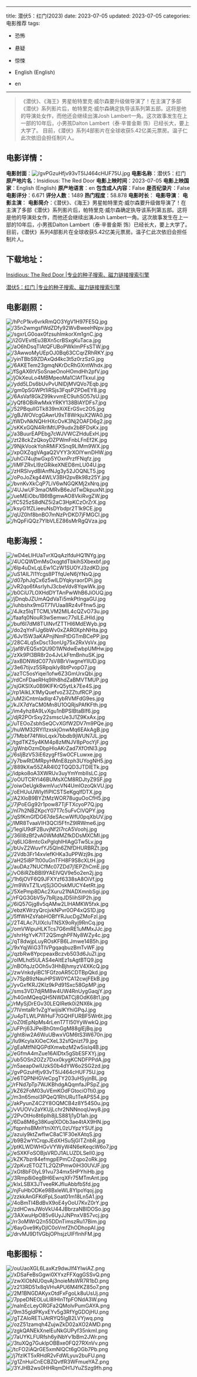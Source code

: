 
---
title: 潜伏5：红门(2023)
date: 2023-07-05
updated: 2023-07-05
categories: 电影推荐
tags:
- 恐怖
- 悬疑
- 惊悚

- English (English)
- en
---


> 《潜伏》、《海王》男星帕特里克·威尔森要升级做导演了！在主演了多部《潜伏》系列影片后，帕特里克·威尔森确定执导该系列第五部。这将是他的导演处女作，而他还会继续出演Josh Lambert一角。这次故事发生在上一部的10年后，小男孩Dalton Lambert（泰·辛普金斯 饰）已经长大，要上大学了。 目前，《潜伏》系列4部影片在全球收获5.42亿美元票房。温子仁此次依旧会担任制片人。

## **电影详情**：

**电影封面**：<img src="https://image.tmdb.org/t/p/w200/gvPGzuHfjv93vT5IJ464cHUF75U.jpg" alt="/gvPGzuHfjv93vT5IJ464cHUF75U.jpg" title="/gvPGzuHfjv93vT5IJ464cHUF75U.jpg">
**电影名称**：潜伏5：红门
**原产地片名**：Insidious: The Red Door
**电影上映时间**：2023-07-05
**电影上映国家**：English (English)
**原产地语言**：en
**包含成人内容**：False
**是否纪录片**：False
**电影评分**：6.671
**评分人数**：1489
**热门程度**：58.878
**电影时长**：
**电影导演**：
**电影主演**：
**电影简介**：《潜伏》、《海王》男星帕特里克·威尔森要升级做导演了！在主演了多部《潜伏》系列影片后，帕特里克·威尔森确定执导该系列第五部。这将是他的导演处女作，而他还会继续出演Josh Lambert一角。这次故事发生在上一部的10年后，小男孩Dalton Lambert（泰·辛普金斯 饰）已经长大，要上大学了。 目前，《潜伏》系列4部影片在全球收获5.42亿美元票房。温子仁此次依旧会担任制片人。

## **下载地址**：
[Insidious: The Red Door |专业的种子搜索、磁力链接搜索引擎](https://movie.amd794.com:2083/?search=Insidious%3A%20The%20Red%20Door&ordering=&mode=match_phrase&page_size=10&page=1)

[潜伏5：红门 |专业的种子搜索、磁力链接搜索引擎](https://movie.amd794.com:2083/?search=%E6%BD%9C%E4%BC%8F5%EF%BC%9A%E7%BA%A2%E9%97%A8&ordering=&mode=match_phrase&page_size=10&page=1)
 

## **电影剧照**：
<img src="https://image.tmdb.org/t/p/original/hPcP1kv6vrkRmQO3YgV1H97FE5Q.jpg" alt="/hPcP1kv6vrkRmQO3YgV1H97FE5Q.jpg" title="/hPcP1kv6vrkRmQO3YgV1H97FE5Q.jpg"><img src="https://image.tmdb.org/t/p/original/35n2wmgsfWdZDfy92WvBweeHNpv.jpg" alt="/35n2wmgsfWdZDfy92WvBweeHNpv.jpg" title="/35n2wmgsfWdZDfy92WvBweeHNpv.jpg"><img src="https://image.tmdb.org/t/p/original/sgxrLG0oax0fzsuhlmkorXm1gnC.jpg" alt="/sgxrLG0oax0fzsuhlmkorXm1gnC.jpg" title="/sgxrLG0oax0fzsuhlmkorXm1gnC.jpg"><img src="https://image.tmdb.org/t/p/original/i2GVEvltEu3BXn5crBSxgKuTaca.jpg" alt="/i2GVEvltEu3BXn5crBSxgKuTaca.jpg" title="/i2GVEvltEu3BXn5crBSxgKuTaca.jpg"><img src="https://image.tmdb.org/t/p/original/aO6hDsqTIAtQFUBoPWklmPFsSTW.jpg" alt="/aO6hDsqTIAtQFUBoPWklmPFsSTW.jpg" title="/aO6hDsqTIAtQFUBoPWklmPFsSTW.jpg"><img src="https://image.tmdb.org/t/p/original/3AwwoMyUEpOJ0Bq63CCqrZRhRKY.jpg" alt="/3AwwoMyUEpOJ0Bq63CCqrZRhRKY.jpg" title="/3AwwoMyUEpOJ0Bq63CCqrZRhRKY.jpg"><img src="https://image.tmdb.org/t/p/original/yinTBbS9ZDAxQd4kc3t5z0rzSzG.jpg" alt="/yinTBbS9ZDAxQd4kc3t5z0rzSzG.jpg" title="/yinTBbS9ZDAxQd4kc3t5z0rzSzG.jpg"><img src="https://image.tmdb.org/t/p/original/6AKETem23gmqNKrDcRhGXntWhdx.jpg" alt="/6AKETem23gmqNKrDcRhGXntWhdx.jpg" title="/6AKETem23gmqNKrDcRhGXntWhdx.jpg"><img src="https://image.tmdb.org/t/p/original/fSgAX6tVSoSnaeOnoHOmdHh2pfV.jpg" alt="/fSgAX6tVSoSnaeOnoHOmdHh2pfV.jpg" title="/fSgAX6tVSoSnaeOnoHOmdHh2pfV.jpg"><img src="https://image.tmdb.org/t/p/original/jOkXeuLo4MBMpeoMa1ClAfTkxuI.jpg" alt="/jOkXeuLo4MBMpeoMa1ClAfTkxuI.jpg" title="/jOkXeuLo4MBMpeoMa1ClAfTkxuI.jpg"><img src="https://image.tmdb.org/t/p/original/ydd5LDs6bUvPvUNlDjMVQVo7Eqb.jpg" alt="/ydd5LDs6bUvPvUNlDjMVQVo7Eqb.jpg" title="/ydd5LDs6bUvPvUNlDjMVQVo7Eqb.jpg"><img src="https://image.tmdb.org/t/p/original/gm0pSGWPt1iRSjs3FqsPZPDeEY8.jpg" alt="/gm0pSGWPt1iRSjs3FqsPZPDeEY8.jpg" title="/gm0pSGWPt1iRSjs3FqsPZPDeEY8.jpg"><img src="https://image.tmdb.org/t/p/original/6AsVaf8GkZ99kvvmEC9uhSO57sU.jpg" alt="/6AsVaf8GkZ99kvvmEC9uhSO57sU.jpg" title="/6AsVaf8GkZ99kvvmEC9uhSO57sU.jpg"><img src="https://image.tmdb.org/t/p/original/yQf8OBiRwMxkYRKY138BlAYDFs7.jpg" alt="/yQf8OBiRwMxkYRKY138BlAYDFs7.jpg" title="/yQf8OBiRwMxkYRKY138BlAYDFs7.jpg"><img src="https://image.tmdb.org/t/p/original/52PBqulIGTk839mXiXErGSvc2O5.jpg" alt="/52PBqulIGTk839mXiXErGSvc2O5.jpg" title="/52PBqulIGTk839mXiXErGSvc2O5.jpg"><img src="https://image.tmdb.org/t/p/original/gBJWOVcgGAwrU9xT8WrkjuX2WA0.jpg" alt="/gBJWOVcgGAwrU9xT8WrkjuX2WA0.jpg" title="/gBJWOVcgGAwrU9xT8WrkjuX2WA0.jpg"><img src="https://image.tmdb.org/t/p/original/tWDvNkNQHrHXcOvK3Nj2OAFD6g2.jpg" alt="/tWDvNkNQHrHXcOvK3Nj2OAFD6g2.jpg" title="/tWDvNkNQHrHXcOvK3Nj2OAFD6g2.jpg"><img src="https://image.tmdb.org/t/p/original/sKKxGQN4RrlMtUP9udx2bBFDsKx.jpg" alt="/sKKxGQN4RrlMtUP9udx2bBFDsKx.jpg" title="/sKKxGQN4RrlMtUP9udx2bBFDsKx.jpg"><img src="https://image.tmdb.org/t/p/original/a3BuurEAPEbg7cWJVWCZHduExH.jpg" alt="/a3BuurEAPEbg7cWJVWCZHduExH.jpg" title="/a3BuurEAPEbg7cWJVWCZHduExH.jpg"><img src="https://image.tmdb.org/t/p/original/zt28ckZzQkoyDZPWmFnbLFnEf2K.jpg" alt="/zt28ckZzQkoyDZPWmFnbLFnEf2K.jpg" title="/zt28ckZzQkoyDZPWmFnbLFnEf2K.jpg"><img src="https://image.tmdb.org/t/p/original/9NjkVookYohRMiFXSnq9LIMm9WX.jpg" alt="/9NjkVookYohRMiFXSnq9LIMm9WX.jpg" title="/9NjkVookYohRMiFXSnq9LIMm9WX.jpg"><img src="https://image.tmdb.org/t/p/original/xpOXZqgVAgaQ2VYY3rXOlYwnDHW.jpg" alt="/xpOXZqgVAgaQ2VYY3rXOlYwnDHW.jpg" title="/xpOXZqgVAgaQ2VYY3rXOlYwnDHW.jpg"><img src="https://image.tmdb.org/t/p/original/uhCi74ujtwGxp5YOxnPrzfFNqfz.jpg" alt="/uhCi74ujtwGxp5YOxnPrzfFNqfz.jpg" title="/uhCi74ujtwGxp5YOxnPrzfFNqfz.jpg"><img src="https://image.tmdb.org/t/p/original/liMFZRvLl9zGRikeXNED8mLU04U.jpg" alt="/liMFZRvLl9zGRikeXNED8mLU04U.jpg" title="/liMFZRvLl9zGRikeXNED8mLU04U.jpg"><img src="https://image.tmdb.org/t/p/original/zHRSlvydBlAnfNJg3y52JOQNLT5.jpg" alt="/zHRSlvydBlAnfNJg3y52JOQNLT5.jpg" title="/zHRSlvydBlAnfNJg3y52JOQNLT5.jpg"><img src="https://image.tmdb.org/t/p/original/oPoJoZkg44WLV3BH2pvBk98z25Y.jpg" alt="/oPoJoZkg44WLV3BH2pvBk98z25Y.jpg" title="/oPoJoZkg44WLV3BH2pvBk98z25Y.jpg"><img src="https://image.tmdb.org/t/p/original/bvnKvXkCqP7LiV6wNGQKMj2xNrq.jpg" alt="/bvnKvXkCqP7LiV6wNGQKMj2xNrq.jpg" title="/bvnKvXkCqP7LiV6wNGQKMj2xNrq.jpg"><img src="https://image.tmdb.org/t/p/original/4UJwUF3maOMRvB6eJdTwDkpuxNt.jpg" alt="/4UJwUF3maOMRvB6eJdTwDkpuxNt.jpg" title="/4UJwUF3maOMRvB6eJdTwDkpuxNt.jpg"><img src="https://image.tmdb.org/t/p/original/ueMEiObu1B6tBgmwAO8VkiRvgZW.jpg" alt="/ueMEiObu1B6tBgmwAO8VkiRvgZW.jpg" title="/ueMEiObu1B6tBgmwAO8VkiRvgZW.jpg"><img src="https://image.tmdb.org/t/p/original/fC525zS8dNZ5i2aC3HpKCzOrZrX.jpg" alt="/fC525zS8dNZ5i2aC3HpKCzOrZrX.jpg" title="/fC525zS8dNZ5i2aC3HpKCzOrZrX.jpg"><img src="https://image.tmdb.org/t/p/original/ksyG1fZLieeuNsDYbdpr2T1k9CE.jpg" alt="/ksyG1fZLieeuNsDYbdpr2T1k9CE.jpg" title="/ksyG1fZLieeuNsDYbdpr2T1k9CE.jpg"><img src="https://image.tmdb.org/t/p/original/qUZ0hf8bnBO7mNzPrDKD7jFMGCI.jpg" alt="/qUZ0hf8bnBO7mNzPrDKD7jFMGCI.jpg" title="/qUZ0hf8bnBO7mNzPrDKD7jFMGCI.jpg"><img src="https://image.tmdb.org/t/p/original/hQpFiQQz7YIbVLEZ86sMrRgQVza.jpg" alt="/hQpFiQQz7YIbVLEZ86sMrRgQVza.jpg" title="/hQpFiQQz7YIbVLEZ86sMrRgQVza.jpg">

## **电影海报**：
<img src="https://image.tmdb.org/t/p/original/wD4eLIHUaTvrXQqAzlfduHQ1NYg.jpg" alt="/wD4eLIHUaTvrXQqAzlfduHQ1NYg.jpg" title="/wD4eLIHUaTvrXQqAzlfduHQ1NYg.jpg"><img src="https://image.tmdb.org/t/p/original/4UCQWDmMsOxqgtdTbkihSXbexbf.jpg" alt="/4UCQWDmMsOxqgtdTbkihSXbexbf.jpg" title="/4UCQWDmMsOxqgtdTbkihSXbexbf.jpg"><img src="https://image.tmdb.org/t/p/original/6lp4uDxLqLEw1CzW1SUOYJ3zdKD.jpg" alt="/6lp4uDxLqLEw1CzW1SUOYJ3zdKD.jpg" title="/6lp4uDxLqLEw1CzW1SUOYJ3zdKD.jpg"><img src="https://image.tmdb.org/t/p/original/uS1AIL7I1Ycgs8PTfqUeN6jYNsQ.jpg" alt="/uS1AIL7I1Ycgs8PTfqUeN6jYNsQ.jpg" title="/uS1AIL7I1Ycgs8PTfqUeN6jYNsQ.jpg"><img src="https://image.tmdb.org/t/p/original/d07phJqCx6z5wILDYqkyraorDPi.jpg" alt="/d07phJqCx6z5wILDYqkyraorDPi.jpg" title="/d07phJqCx6z5wILDYqkyraorDPi.jpg"><img src="https://image.tmdb.org/t/p/original/vR2qo6fAsrIyhJ3cbeVdv8YqwWk.jpg" alt="/vR2qo6fAsrIyhJ3cbeVdv8YqwWk.jpg" title="/vR2qo6fAsrIyhJ3cbeVdv8YqwWk.jpg"><img src="https://image.tmdb.org/t/p/original/b0CiU7LOXHdDYTAnPwWhB6JiOUQ.jpg" alt="/b0CiU7LOXHdDYTAnPwWhB6JiOUQ.jpg" title="/b0CiU7LOXHdDYTAnPwWhB6JiOUQ.jpg"><img src="https://image.tmdb.org/t/p/original/jDnqbJZUmAQdVaTi5mkPtIngaGU.jpg" alt="/jDnqbJZUmAQdVaTi5mkPtIngaGU.jpg" title="/jDnqbJZUmAQdVaTi5mkPtIngaGU.jpg"><img src="https://image.tmdb.org/t/p/original/iuhbshx9mGT71VUaa8Rz4vFfnw5.jpg" alt="/iuhbshx9mGT71VUaa8Rz4vFfnw5.jpg" title="/iuhbshx9mGT71VUaa8Rz4vFfnw5.jpg"><img src="https://image.tmdb.org/t/p/original/4Jkz5lqTTCMLVM2MlL4cQZvO73u.jpg" alt="/4Jkz5lqTTCMLVM2MlL4cQZvO73u.jpg" title="/4Jkz5lqTTCMLVM2MlL4cQZvO73u.jpg"><img src="https://image.tmdb.org/t/p/original/faafq0NouR3wSemwc77slLEJHId.jpg" alt="/faafq0NouR3wSemwc77slLEJHId.jpg" title="/faafq0NouR3wSemwc77slLEJHId.jpg"><img src="https://image.tmdb.org/t/p/original/buf6I7dM8TUlNvfZTTHl6MdEWyb.jpg" alt="/buf6I7dM8TUlNvfZTTHl6MdEWyb.jpg" title="/buf6I7dM8TUlNvfZTTHl6MdEWyb.jpg"><img src="https://image.tmdb.org/t/p/original/do2qYnFiJg6bWv0xZAR0XphNHta.jpg" alt="/do2qYnFiJg6bWv0xZAR0XphNHta.jpg" title="/do2qYnFiJg6bWv0xZAR0XphNHta.jpg"><img src="https://image.tmdb.org/t/p/original/6Jv15W3aKAPnjlNmFtDGTmBCePP.jpg" alt="/6Jv15W3aKAPnjlNmFtDGTmBCePP.jpg" title="/6Jv15W3aKAPnjlNmFtDGTmBCePP.jpg"><img src="https://image.tmdb.org/t/p/original/28C4Lq5xDsc13onUg75x2RxVsVx.jpg" alt="/28C4Lq5xDsc13onUg75x2RxVsVx.jpg" title="/28C4Lq5xDsc13onUg75x2RxVsVx.jpg"><img src="https://image.tmdb.org/t/p/original/jaf8VEQ5xtQU9D1WNdwEwbpUMHw.jpg" alt="/jaf8VEQ5xtQU9D1WNdwEwbpUMHw.jpg" title="/jaf8VEQ5xtQU9D1WNdwEwbpUMHw.jpg"><img src="https://image.tmdb.org/t/p/original/zXk9Pl3BR8r2o4JvLkFtmBnhuSK.jpg" alt="/zXk9Pl3BR8r2o4JvLkFtmBnhuSK.jpg" title="/zXk9Pl3BR8r2o4JvLkFtmBnhuSK.jpg"><img src="https://image.tmdb.org/t/p/original/axBDNWdC077sV8BrViwgneYllUD.jpg" alt="/axBDNWdC077sV8BrViwgneYllUD.jpg" title="/axBDNWdC077sV8BrViwgneYllUD.jpg"><img src="https://image.tmdb.org/t/p/original/3e67tijvz5SRpqikly8btPvopO7.jpg" alt="/3e67tijvz5SRpqikly8btPvopO7.jpg" title="/3e67tijvz5SRpqikly8btPvopO7.jpg"><img src="https://image.tmdb.org/t/p/original/azTC5osYiqei1ofw6Z3GmUrxQbi.jpg" alt="/azTC5osYiqei1ofw6Z3GmUrxQbi.jpg" title="/azTC5osYiqei1ofw6Z3GmUrxQbi.jpg"><img src="https://image.tmdb.org/t/p/original/rdCnFDaeRHq9llh8hdZaBMVTMUP.jpg" alt="/rdCnFDaeRHq9llh8hdZaBMVTMUP.jpg" title="/rdCnFDaeRHq9llh8hdZaBMVTMUP.jpg"><img src="https://image.tmdb.org/t/p/original/sjGKSIXu0B9KlFKrQ5ytLk7Ee4S.jpg" alt="/sjGKSIXu0B9KlFKrQ5ytLk7Ee4S.jpg" title="/sjGKSIXu0B9KlFKrQ5ytLk7Ee4S.jpg"><img src="https://image.tmdb.org/t/p/original/rp1AIkLX1MyQuefvoZ3ZZtufRCP.jpg" alt="/rp1AIkLX1MyQuefvoZ3ZZtufRCP.jpg" title="/rp1AIkLX1MyQuefvoZ3ZZtufRCP.jpg"><img src="https://image.tmdb.org/t/p/original/uM2iCntmladIqr47ybRVMFdG9es.jpg" alt="/uM2iCntmladIqr47ybRVMFdG9es.jpg" title="/uM2iCntmladIqr47ybRVMFdG9es.jpg"><img src="https://image.tmdb.org/t/p/original/kJX7dYaCM0Mn8U1OQRjsPAfKFth.jpg" alt="/kJX7dYaCM0Mn8U1OQRjsPAfKFth.jpg" title="/kJX7dYaCM0Mn8U1OQRjsPAfKFth.jpg"><img src="https://image.tmdb.org/t/p/original/im4yhz8A9LvXgu1nBPSIBtaBIf6.jpg" alt="/im4yhz8A9LvXgu1nBPSIBtaBIf6.jpg" title="/im4yhz8A9LvXgu1nBPSIBtaBIf6.jpg"><img src="https://image.tmdb.org/t/p/original/djR2POrSxy22smscUe3J1Z9KxAx.jpg" alt="/djR2POrSxy22smscUe3J1Z9KxAx.jpg" title="/djR2POrSxy22smscUe3J1Z9KxAx.jpg"><img src="https://image.tmdb.org/t/p/original/uTEOoZsbhSeQCvXGfW2DV7m9PQe.jpg" alt="/uTEOoZsbhSeQCvXGfW2DV7m9PQe.jpg" title="/uTEOoZsbhSeQCvXGfW2DV7m9PQe.jpg"><img src="https://image.tmdb.org/t/p/original/huWM32RYl1zxskjOnwMq6EAkAgB.jpg" alt="/huWM32RYl1zxskjOnwMq6EAkAgB.jpg" title="/huWM32RYl1zxskjOnwMq6EAkAgB.jpg"><img src="https://image.tmdb.org/t/p/original/7Mbbf74fWoLqxk7bbdb9jWUN7JL.jpg" alt="/7Mbbf74fWoLqxk7bbdb9jWUN7JL.jpg" title="/7Mbbf74fWoLqxk7bbdb9jWUN7JL.jpg"><img src="https://image.tmdb.org/t/p/original/tgdTKZ5y4KM4p8zMNJV8pPocYjF.jpg" alt="/tgdTKZ5y4KM4p8zMNJV8pPocYjF.jpg" title="/tgdTKZ5y4KM4p8zMNJV8pPocYjF.jpg"><img src="https://image.tmdb.org/t/p/original/gWnbOzmDbpHloAKrZad7XfOtNl3.jpg" alt="/gWnbOzmDbpHloAKrZad7XfOtNl3.jpg" title="/gWnbOzmDbpHloAKrZad7XfOtNl3.jpg"><img src="https://image.tmdb.org/t/p/original/6sljBzV53iE6zygFfSw0CFLuwxe.jpg" alt="/6sljBzV53iE6zygFfSw0CFLuwxe.jpg" title="/6sljBzV53iE6zygFfSw0CFLuwxe.jpg"><img src="https://image.tmdb.org/t/p/original/y7bwRtDMRpyHMnE8zph3UYogNH5.jpg" alt="/y7bwRtDMRpyHMnE8zph3UYogNH5.jpg" title="/y7bwRtDMRpyHMnE8zph3UYogNH5.jpg"><img src="https://image.tmdb.org/t/p/original/889kXw55ZAR4l02TQQD3JTDIETk.jpg" alt="/889kXw55ZAR4l02TQQD3JTDIETk.jpg" title="/889kXw55ZAR4l02TQQD3JTDIETk.jpg"><img src="https://image.tmdb.org/t/p/original/idpko8oA3XWRUv3uyYmYmbIIsLC.jpg" alt="/idpko8oA3XWRUv3uyYmYmbIIsLC.jpg" title="/idpko8oA3XWRUv3uyYmYmbIIsLC.jpg"><img src="https://image.tmdb.org/t/p/original/oOUTCRYl46BUMsXCM8RDJtyZ9SF.jpg" alt="/oOUTCRYl46BUMsXCM8RDJtyZ9SF.jpg" title="/oOUTCRYl46BUMsXCM8RDJtyZ9SF.jpg"><img src="https://image.tmdb.org/t/p/original/oiwOeUgk8wmVucVN4UmIOzoQkVU.jpg" alt="/oiwOeUgk8wmVucVN4UmIOzoQkVU.jpg" title="/oiwOeUgk8wmVucVN4UmIOzoQkVU.jpg"><img src="https://image.tmdb.org/t/p/original/oEHUuUWIyIfiPlCSTSeKgqlfDTX.jpg" alt="/oEHUuUWIyIfiPlCSTSeKgqlfDTX.jpg" title="/oEHUuUWIyIfiPlCSTSeKgqlfDTX.jpg"><img src="https://image.tmdb.org/t/p/original/A2XloB9BYZtMzWOR78uguOoCfH5.jpg" alt="/A2XloB9BYZtMzWOR78uguOoCfH5.jpg" title="/A2XloB9BYZtMzWOR78uguOoCfH5.jpg"><img src="https://image.tmdb.org/t/p/original/7jPoEGg92r1pow87TjFTXcyoP7Q.jpg" alt="/7jPoEGg92r1pow87TjFTXcyoP7Q.jpg" title="/7jPoEGg92r1pow87TjFTXcyoP7Q.jpg"><img src="https://image.tmdb.org/t/p/original/nl7h2NBZKpcY07T7c5uFvClVQPY.jpg" alt="/nl7h2NBZKpcY07T7c5uFvClVQPY.jpg" title="/nl7h2NBZKpcY07T7c5uFvClVQPY.jpg"><img src="https://image.tmdb.org/t/p/original/qSfKmGfDG67deSAcwWfU0pqXbUV.jpg" alt="/qSfKmGfDG67deSAcwWfU0pqXbUV.jpg" title="/qSfKmGfDG67deSAcwWfU0pqXbUV.jpg"><img src="https://image.tmdb.org/t/p/original/lMR8TvaaVIH3QCI5FfnZ9lRWme6.jpg" alt="/lMR8TvaaVIH3QCI5FfnZ9lRWme6.jpg" title="/lMR8TvaaVIH3QCI5FfnZ9lRWme6.jpg"><img src="https://image.tmdb.org/t/p/original/1egiU9dF2BuvjNf2I7rcA5Voohj.jpg" alt="/1egiU9dF2BuvjNf2I7rcA5Voohj.jpg" title="/1egiU9dF2BuvjNf2I7rcA5Voohj.jpg"><img src="https://image.tmdb.org/t/p/original/36lI8zBf2vA0WMdMZfkDDsMXCMI.jpg" alt="/36lI8zBf2vA0WMdMZfkDDsMXCMI.jpg" title="/36lI8zBf2vA0WMdMZfkDDsMXCMI.jpg"><img src="https://image.tmdb.org/t/p/original/q6LIG8mtcGxPglqhIHlAgGTw5Lv.jpg" alt="/q6LIG8mtcGxPglqhIHlAgGTw5Lv.jpg" title="/q6LIG8mtcGxPglqhIHlAgGTw5Lv.jpg"><img src="https://image.tmdb.org/t/p/original/bUvZ2WuvfYJ5QIn6ZNfDHURBRZt.jpg" alt="/bUvZ2WuvfYJ5QIn6ZNfDHURBRZt.jpg" title="/bUvZ2WuvfYJ5QIn6ZNfDHURBRZt.jpg"><img src="https://image.tmdb.org/t/p/original/2Vdb3Fr14xvlefKHKa3uPPWzj9s.jpg" alt="/2Vdb3Fr14xvlefKHKa3uPPWzj9s.jpg" title="/2Vdb3Fr14xvlefKHKa3uPPWzj9s.jpg"><img src="https://image.tmdb.org/t/p/original/aH25i8PTt00uGnTFH8F9S8cXLtH.jpg" alt="/aH25i8PTt00uGnTFH8F9S8cXLtH.jpg" title="/aH25i8PTt00uGnTFH8F9S8cXLtH.jpg"><img src="https://image.tmdb.org/t/p/original/auDAz7NUCfMc07ZDd7j1EPZhCmE.jpg" alt="/auDAz7NUCfMc07ZDd7j1EPZhCmE.jpg" title="/auDAz7NUCfMc07ZDd7j1EPZhCmE.jpg"><img src="https://image.tmdb.org/t/p/original/vO8iRZbBBI9YAEIVQV9e5o2en2j.jpg" alt="/vO8iRZbBBI9YAEIVQV9e5o2en2j.jpg" title="/vO8iRZbBBI9YAEIVQV9e5o2en2j.jpg"><img src="https://image.tmdb.org/t/p/original/1h6jOVF6Q9JFXYzf6338sA8OiVf.jpg" alt="/1h6jOVF6Q9JFXYzf6338sA8OiVf.jpg" title="/1h6jOVF6Q9JFXYzf6338sA8OiVf.jpg"><img src="https://image.tmdb.org/t/p/original/m9WxTZ1LvtjSj3OOskMUCY4etRt.jpg" alt="/m9WxTZ1LvtjSj3OOskMUCY4etRt.jpg" title="/m9WxTZ1LvtjSj3OOskMUCY4etRt.jpg"><img src="https://image.tmdb.org/t/p/original/5XePmp8DAc2Xuru21NADXmnbSgi.jpg" alt="/5XePmp8DAc2Xuru21NADXmnbSgi.jpg" title="/5XePmp8DAc2Xuru21NADXmnbSgi.jpg"><img src="https://image.tmdb.org/t/p/original/rFQG3GbV5y7bRjzqJD5IihSIP2h.jpg" alt="/rFQG3GbV5y7bRjzqJD5IihSIP2h.jpg" title="/rFQG3GbV5y7bRjzqJD5IihSIP2h.jpg"><img src="https://image.tmdb.org/t/p/original/6iQ57Gjg8v5qAMw2LlHAMKW5fxk.jpg" alt="/6iQ57Gjg8v5qAMw2LlHAMKW5fxk.jpg" title="/6iQ57Gjg8v5qAMw2LlHAMKW5fxk.jpg"><img src="https://image.tmdb.org/t/p/original/ebzKWrzyQrcjvkNPvr0OP4xQS1D.jpg" alt="/ebzKWrzyQrcjvkNPvr0OP4xQS1D.jpg" title="/ebzKWrzyQrcjvkNPvr0OP4xQS1D.jpg"><img src="https://image.tmdb.org/t/p/original/5ffWHZsYabHOBfYRJucDgZMoFzl.jpg" alt="/5ffWHZsYabHOBfYRJucDgZMoFzl.jpg" title="/5ffWHZsYabHOBfYRJucDgZMoFzl.jpg"><img src="https://image.tmdb.org/t/p/original/2T4LAc7UIXcluTNSX9oRyj9RnCq.jpg" alt="/2T4LAc7UIXcluTNSX9oRyj9RnCq.jpg" title="/2T4LAc7UIXcluTNSX9oRyj9RnCq.jpg"><img src="https://image.tmdb.org/t/p/original/omVWipuHLKTcs7G6mRE1uMMxJJc.jpg" alt="/omVWipuHLKTcs7G6mRE1uMMxJJc.jpg" title="/omVWipuHLKTcs7G6mRE1uMMxJJc.jpg"><img src="https://image.tmdb.org/t/p/original/shrHgYvK7lT2QSmghPFNy8WZy4c.jpg" alt="/shrHgYvK7lT2QSmghPFNy8WZy4c.jpg" title="/shrHgYvK7lT2QSmghPFNy8WZy4c.jpg"><img src="https://image.tmdb.org/t/p/original/qT8dwjpLuyROsKFB6LJmwe14B5h.jpg" alt="/qT8dwjpLuyROsKFB6LJmwe14B5h.jpg" title="/qT8dwjpLuyROsKFB6LJmwe14B5h.jpg"><img src="https://image.tmdb.org/t/p/original/9xYqjWiG3TIVPgqaqbuzBmTvWF.jpg" alt="/9xYqjWiG3TIVPgqaqbuzBmTvWF.jpg" title="/9xYqjWiG3TIVPgqaqbuzBmTvWF.jpg"><img src="https://image.tmdb.org/t/p/original/qzbRw8YpcpeaxBczvb503d6JuZI.jpg" alt="/qzbRw8YpcpeaxBczvb503d6JuZI.jpg" title="/qzbRw8YpcpeaxBczvb503d6JuZI.jpg"><img src="https://image.tmdb.org/t/p/original/oIMLhd5ULAS4eAltEz1sAgtBTQ9.jpg" alt="/oIMLhd5ULAS4eAltEz1sAgtBTQ9.jpg" title="/oIMLhd5ULAS4eAltEz1sAgtBTQ9.jpg"><img src="https://image.tmdb.org/t/p/original/nBOfqJzOOh5v3HhBjhmyzV4XKcQ.jpg" alt="/nBOfqJzOOh5v3HhBjhmyzV4XKcQ.jpg" title="/nBOfqJzOOh5v3HhBjhmyzV4XKcQ.jpg"><img src="https://image.tmdb.org/t/p/original/zwVnkdyiBC1FGfzoAR5CDTBpQkd.jpg" alt="/zwVnkdyiBC1FGfzoAR5CDTBpQkd.jpg" title="/zwVnkdyiBC1FGfzoAR5CDTBpQkd.jpg"><img src="https://image.tmdb.org/t/p/original/v7SpB9zNauHPSW0YCA12cwjFEkB.jpg" alt="/v7SpB9zNauHPSW0YCA12cwjFEkB.jpg" title="/v7SpB9zNauHPSW0YCA12cwjFEkB.jpg"><img src="https://image.tmdb.org/t/p/original/yvGxfKRJ2KIz9kPd91Sxc58GpMP.jpg" alt="/yvGxfKRJ2KIz9kPd91Sxc58GpMP.jpg" title="/yvGxfKRJ2KIz9kPd91Sxc58GpMP.jpg"><img src="https://image.tmdb.org/t/p/original/sms3VD7djRM8w4UW4RnUygGaqjY.jpg" alt="/sms3VD7djRM8w4UW4RnUygGaqjY.jpg" title="/sms3VD7djRM8w4UW4RnUygGaqjY.jpg"><img src="https://image.tmdb.org/t/p/original/h4GnMQeqQH5NWDATCj8OdK68t1.jpg" alt="/h4GnMQeqQH5NWDATCj8OdK68t1.jpg" title="/h4GnMQeqQH5NWDATCj8OdK68t1.jpg"><img src="https://image.tmdb.org/t/p/original/rMySjDrEGv30LEQIRetk0i2NX6k.jpg" alt="/rMySjDrEGv30LEQIRetk0i2NX6k.jpg" title="/rMySjDrEGv30LEQIRetk0i2NX6k.jpg"><img src="https://image.tmdb.org/t/p/original/7IVmtaRr1vZgYwijislKYhiGPqJ.jpg" alt="/7IVmtaRr1vZgYwijislKYhiGPqJ.jpg" title="/7IVmtaRr1vZgYwijislKYhiGPqJ.jpg"><img src="https://image.tmdb.org/t/p/original/u4pTLWLPWHuF7tGQHFURBF5Wr6t.jpg" alt="/u4pTLWLPWHuF7tGQHFURBF5Wr6t.jpg" title="/u4pTLWLPWHuF7tGQHFURBF5Wr6t.jpg"><img src="https://image.tmdb.org/t/p/original/oZ0tEpNpMs4rLenT7TI50YyWwkQ.jpg" alt="/oZ0tEpNpMs4rLenT7TI50YyWwkQ.jpg" title="/oZ0tEpNpMs4rLenT7TI50YyWwkQ.jpg"><img src="https://image.tmdb.org/t/p/original/uFPrj63JPeiBhGtmGgM88glEjBq.jpg" alt="/uFPrj63JPeiBhGtmGgM88glEjBq.jpg" title="/uFPrj63JPeiBhGtmGgM88glEjBq.jpg"><img src="https://image.tmdb.org/t/p/original/ght8iw2A6WuUBwxVGM6tS3W670n.jpg" alt="/ght8iw2A6WuUBwxVGM6tS3W670n.jpg" title="/ght8iw2A6WuUBwxVGM6tS3W670n.jpg"><img src="https://image.tmdb.org/t/p/original/lu9KcylaXiOeCXeL32sfQnizt79.jpg" alt="/lu9KcylaXiOeCXeL32sfQnizt79.jpg" title="/lu9KcylaXiOeCXeL32sfQnizt79.jpg"><img src="https://image.tmdb.org/t/p/original/gEaMtfNIQGPdXmwbzM2w5isIq4B.jpg" alt="/gEaMtfNIQGPdXmwbzM2w5isIq4B.jpg" title="/gEaMtfNIQGPdXmwbzM2w5isIq4B.jpg"><img src="https://image.tmdb.org/t/p/original/eGfmA4mZue16AIDtx5gSbESFXYj.jpg" alt="/eGfmA4mZue16AIDtx5gSbESFXYj.jpg" title="/eGfmA4mZue16AIDtx5gSbESFXYj.jpg"><img src="https://image.tmdb.org/t/p/original/ub5OSn2OZz7Dxx0kygKCNDFPPdA.jpg" alt="/ub5OSn2OZz7Dxx0kygKCNDFPPdA.jpg" title="/ub5OSn2OZz7Dxx0kygKCNDFPPdA.jpg"><img src="https://image.tmdb.org/t/p/original/n5aeap0wIUzkS0b4dYW6o2SG2zd.jpg" alt="/n5aeap0wIUzkS0b4dYW6o2SG2zd.jpg" title="/n5aeap0wIUzkS0b4dYW6o2SG2zd.jpg"><img src="https://image.tmdb.org/t/p/original/gvPGzuHfjv93vT5IJ464cHUF75U.jpg" alt="/gvPGzuHfjv93vT5IJ464cHUF75U.jpg" title="/gvPGzuHfjv93vT5IJ464cHUF75U.jpg"><img src="https://image.tmdb.org/t/p/original/e6TQPNHGVeCpgTY203uHSyjnBL.jpg" alt="/e6TQPNHGVeCpgTY203uHSyjnBL.jpg" title="/e6TQPNHGVeCpgTY203uHSyjnBL.jpg"><img src="https://image.tmdb.org/t/p/original/rFNd7pTp7WJKBhdgAQqmfaJPSpZ.jpg" alt="/rFNd7pTp7WJKBhdgAQqmfaJPSpZ.jpg" title="/rFNd7pTp7WJKBhdgAQqmfaJPSpZ.jpg"><img src="https://image.tmdb.org/t/p/original/kZ62FoM03uVEmKOdFGtociOTti0.jpg" alt="/kZ62FoM03uVEmKOdFGtociOTti0.jpg" title="/kZ62FoM03uVEmKOdFGtociOTti0.jpg"><img src="https://image.tmdb.org/t/p/original/m3n65mol3PQeQ1RhURu1TeAPS54.jpg" alt="/m3n65mol3PQeQ1RhURu1TeAPS54.jpg" title="/m3n65mol3PQeQ1RhURu1TeAPS54.jpg"><img src="https://image.tmdb.org/t/p/original/akPyunZ4C2Y8OQMCB4z8Y54S0u.jpg" alt="/akPyunZ4C2Y8OQMCB4z8Y54S0u.jpg" title="/akPyunZ4C2Y8OQMCB4z8Y54S0u.jpg"><img src="https://image.tmdb.org/t/p/original/vVUOVv2aYKUjLchr2NNNnoqUwy8.jpg" alt="/vVUOVv2aYKUjLchr2NNNnoqUwy8.jpg" title="/vVUOVv2aYKUjLchr2NNNnoqUwy8.jpg"><img src="https://image.tmdb.org/t/p/original/2PvOtHo8t6pIh8jLS881j1yD1ah.jpg" alt="/2PvOtHo8t6pIh8jLS881j1yD1ah.jpg" title="/2PvOtHo8t6pIh8jLS881j1yD1ah.jpg"><img src="https://image.tmdb.org/t/p/original/6Da8M6g38KuqlXDOb3ae4tAX9HN.jpg" alt="/6Da8M6g38KuqlXDOb3ae4tAX9HN.jpg" title="/6Da8M6g38KuqlXDOb3ae4tAX9HN.jpg"><img src="https://image.tmdb.org/t/p/original/fqpnhsBMnYtniXtYL0zUYpzYSUf.jpg" alt="/fqpnhsBMnYtniXtYL0zUYpzYSUf.jpg" title="/fqpnhsBMnYtniXtYL0zUYpzYSUf.jpg"><img src="https://image.tmdb.org/t/p/original/azuiy9ktZwfIwC8aC1F30eXAtqS.jpg" alt="/azuiy9ktZwfIwC8aC1F30eXAtqS.jpg" title="/azuiy9ktZwfIwC8aC1F30eXAtqS.jpg"><img src="https://image.tmdb.org/t/p/original/b9B2wYtCrqpJEdXHSu5jGlTZnbR.jpg" alt="/b9B2wYtCrqpJEdXHSu5jGlTZnbR.jpg" title="/b9B2wYtCrqpJEdXHSu5jGlTZnbR.jpg"><img src="https://image.tmdb.org/t/p/original/ptKLWDWHGvVYWyW4N6eKeqcW6o7.jpg" alt="/ptKLWDWHGvVYWyW4N6eKeqcW6o7.jpg" title="/ptKLWDWHGvVYWyW4N6eKeqcW6o7.jpg"><img src="https://image.tmdb.org/t/p/original/eSXKFoSOBjsVRDJ1ALUZDLSeIl0.jpg" alt="/eSXKFoSOBjsVRDJ1ALUZDLSeIl0.jpg" title="/eSXKFoSOBjsVRDJ1ALUZDLSeIl0.jpg"><img src="https://image.tmdb.org/t/p/original/kZK7bzr84efmgpEPmCrZqpo2oRk.jpg" alt="/kZK7bzr84efmgpEPmCrZqpo2oRk.jpg" title="/kZK7bzr84efmgpEPmCrZqpo2oRk.jpg"><img src="https://image.tmdb.org/t/p/original/2pKvzETOZTL2QZtPmw0iH30UVJF.jpg" alt="/2pKvzETOZTL2QZtPmw0iH30UVJF.jpg" title="/2pKvzETOZTL2QZtPmw0iH30UVJF.jpg"><img src="https://image.tmdb.org/t/p/original/xGt8bF0IyL91vu734mx5HPYhiHb.jpg" alt="/xGt8bF0IyL91vu734mx5HPYhiHb.jpg" title="/xGt8bF0IyL91vu734mx5HPYhiHb.jpg"><img src="https://image.tmdb.org/t/p/original/3Rmp8i0egBH6EwrqXFr75MTmAnt.jpg" alt="/3Rmp8i0egBH6EwrqXFr75MTmAnt.jpg" title="/3Rmp8i0egBH6EwrqXFr75MTmAnt.jpg"><img src="https://image.tmdb.org/t/p/original/klxLSBX3JTveeRKJfIuAbbfbSfd.jpg" alt="/klxLSBX3JTveeRKJfIuAbbfbSfd.jpg" title="/klxLSBX3JTveeRKJfIuAbbfbSfd.jpg"><img src="https://image.tmdb.org/t/p/original/njFuHbODKe98BxleWL8YIpoYqoj.jpg" alt="/njFuHbODKe98BxleWL8YIpoYqoj.jpg" title="/njFuHbODKe98BxleWL8YIpoYqoj.jpg"><img src="https://image.tmdb.org/t/p/original/zzkkAnGFKdFpLSoat01m18Ln5A1.jpg" alt="/zzkkAnGFKdFpLSoat01m18Ln5A1.jpg" title="/zzkkAnGFKdFpLSoat01m18Ln5A1.jpg"><img src="https://image.tmdb.org/t/p/original/4oBmTI4BdBvX9oE4yOoU7KvZ0rY.jpg" alt="/4oBmTI4BdBvX9oE4yOoU7KvZ0rY.jpg" title="/4oBmTI4BdBvX9oE4yOoU7KvZ0rY.jpg"><img src="https://image.tmdb.org/t/p/original/zdHCwsJWoVkU44JBbrzaNBlDOSo.jpg" alt="/zdHCwsJWoVkU44JBbrzaNBlDOSo.jpg" title="/zdHCwsJWoVkU44JBbrzaNBlDOSo.jpg"><img src="https://image.tmdb.org/t/p/original/3AXwuHpO85v6UyJJNPnxV857vcj.jpg" alt="/3AXwuHpO85v6UyJJNPnxV857vcj.jpg" title="/3AXwuHpO85v6UyJJNPnxV857vcj.jpg"><img src="https://image.tmdb.org/t/p/original/rr3oMWrQ2n55DDnTimszRu17Bim.jpg" alt="/rr3oMWrQ2n55DDnTimszRu17Bim.jpg" title="/rr3oMWrQ2n55DDnTimszRu17Bim.jpg"><img src="https://image.tmdb.org/t/p/original/6ayGve9KyDjlC0oVmfZhODhopAI.jpg" alt="/6ayGve9KyDjlC0oVmfZhODhopAI.jpg" title="/6ayGve9KyDjlC0oVmfZhODhopAI.jpg"><img src="https://image.tmdb.org/t/p/original/drvMJ9D1VGbjOPhsjzUlFflnhFM.jpg" alt="/drvMJ9D1VGbjOPhsjzUlFflnhFM.jpg" title="/drvMJ9D1VGbjOPhsjzUlFflnhFM.jpg">

## **电影图标**：
<img src="https://image.tmdb.org/t/p/original/ouUaoXGL6LaxKz9dwJlf4YlwiAZ.png" alt="/ouUaoXGL6LaxKz9dwJlf4YlwiAZ.png" title="/ouUaoXGL6LaxKz9dwJlf4YlwiAZ.png"><img src="https://image.tmdb.org/t/p/original/xDSaFeBsGgwi0XYxzFFXqgGSSvQ.png" alt="/xDSaFeBsGgwi0XYxzFFXqgGSSvQ.png" title="/xDSaFeBsGgwi0XYxzFFXqgGSSvQ.png"><img src="https://image.tmdb.org/t/p/original/zwXlObNU0qvAj3noieMsWR7R1bD.png" alt="/zwXlObNU0qvAj3noieMsWR7R1bD.png" title="/zwXlObNU0qvAj3noieMsWR7R1bD.png"><img src="https://image.tmdb.org/t/p/original/z213RD51x8qVHvAPU6M4fKZ85o7.png" alt="/z213RD51x8qVHvAPU6M4fKZ85o7.png" title="/z213RD51x8qVHvAPU6M4fKZ85o7.png"><img src="https://image.tmdb.org/t/p/original/2M1BNGDAKyxOtdFxFgoLk8uUsUj.png" alt="/2M1BNGDAKyxOtdFxFgoLk8uUsUj.png" title="/2M1BNGDAKyxOtdFxFgoLk8uUsUj.png"><img src="https://image.tmdb.org/t/p/original/7ppeDNEOLuLl8lHlnTfpFONdA3W.png" alt="/7ppeDNEOLuLl8lHlnTfpFONdA3W.png" title="/7ppeDNEOLuLl8lHlnTfpFONdA3W.png"><img src="https://image.tmdb.org/t/p/original/nalnEcLeyORGFa2QMolvPumGAYA.png" alt="/nalnEcLeyORGFa2QMolvPumGAYA.png" title="/nalnEcLeyORGFa2QMolvPumGAYA.png"><img src="https://image.tmdb.org/t/p/original/9m35gldPKyxEYv5g3RfYgGDOjHU.png" alt="/9m35gldPKyxEYv5g3RfYgGDOjHU.png" title="/9m35gldPKyxEYv5g3RfYgGDOjHU.png"><img src="https://image.tmdb.org/t/p/original/gTZAloRETiJAtRYQ5IgB2LVYjwq.png" alt="/gTZAloRETiJAtRYQ5IgB2LVYjwq.png" title="/gTZAloRETiJAtRYQ5IgB2LVYjwq.png"><img src="https://image.tmdb.org/t/p/original/ozZ51zamqh4ZujwZkD02aXO2AMD.png" alt="/ozZ51zamqh4ZujwZkD02aXO2AMD.png" title="/ozZ51zamqh4ZujwZkD02aXO2AMD.png"><img src="https://image.tmdb.org/t/p/original/zgkQANEkXnelEuNkGUPyf35nkmI.png" alt="/zgkQANEkXnelEuNkGUPyf35nkmI.png" title="/zgkQANEkXnelEuNkGUPyf35nkmI.png"><img src="https://image.tmdb.org/t/p/original/7aUYKLFURfsh6yiNbYv1bBm2JWr.png" alt="/7aUYKLFURfsh6yiNbYv1bBm2JWr.png" title="/7aUYKLFURfsh6yiNbYv1bBm2JWr.png"><img src="https://image.tmdb.org/t/p/original/3tuXQg7GuklpOBBxe0FQ27RXnVv.png" alt="/3tuXQg7GuklpOBBxe0FQ27RXnVv.png" title="/3tuXQg7GuklpOBBxe0FQ27RXnVv.png"><img src="https://image.tmdb.org/t/p/original/tcFO2iAQrGE5xmNlQCt6gOGb7Pb.png" alt="/tcFO2iAQrGE5xmNlQCt6gOGb7Pb.png" title="/tcFO2iAQrGE5xmNlQCt6gOGb7Pb.png"><img src="https://image.tmdb.org/t/p/original/j7fzlKT5xRHdR2vFdWLyuv2buFU.png" alt="/j7fzlKT5xRHdR2vFdWLyuv2buFU.png" title="/j7fzlKT5xRHdR2vFdWLyuv2buFU.png"><img src="https://image.tmdb.org/t/p/original/g1ZnHuiCnECBZQvtfR3WFmueYAZ.png" alt="/g1ZnHuiCnECBZQvtfR3WFmueYAZ.png" title="/g1ZnHuiCnECBZQvtfR3WFmueYAZ.png"><img src="https://image.tmdb.org/t/p/original/3YJHB2ws0HHRqmDH1JYuZSzg9fh.png" alt="/3YJHB2ws0HHRqmDH1JYuZSzg9fh.png" title="/3YJHB2ws0HHRqmDH1JYuZSzg9fh.png">
